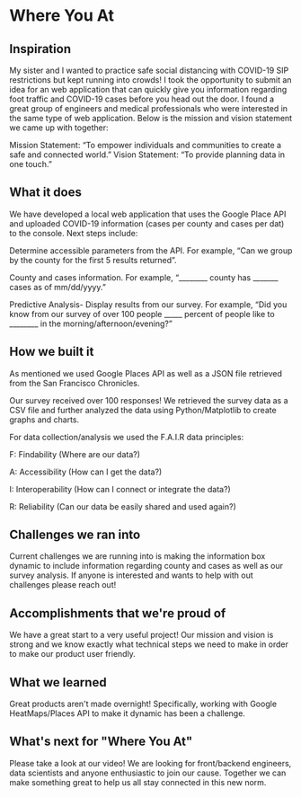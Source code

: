 # Where You At

## Inspiration

My sister and I wanted to practice safe social distancing with COVID-19 SIP restrictions but kept running into crowds! I took the opportunity to submit an idea for an web application that can quickly give you information regarding foot traffic and COVID-19 cases before you head out the door. I found a great group of engineers and medical professionals who were interested in the same type of web application. Below is the mission and vision statement we came up with together:

Mission Statement: “To empower individuals and communities to create a safe and connected world.” Vision Statement: “To provide planning data in one touch.”

## What it does

We have developed a local web application that uses the Google Place API and uploaded COVID-19 information (cases per county and cases per dat) to the console. Next steps include:

Determine accessible parameters from the API. For example, “Can we group by the county for the first 5 results returned”.

County and cases information. For example, “________ county has _______ cases as of mm/dd/yyyy.”

Predictive Analysis- Display results from our survey. For example, “Did you know from our survey of over 100 people _____ percent of people like to ________ in the morning/afternoon/evening?”

## How we built it

As mentioned we used Google Places API as well as a JSON file retrieved from the San Francisco Chronicles.

Our survey received over 100 responses! We retrieved the survey data as a CSV file and further analyzed the data using Python/Matplotlib to create graphs and charts.

For data collection/analysis we used the F.A.I.R data principles:

F: Findability (Where are our data?)

A: Accessibility (How can I get the data?)

I: Interoperability (How can I connect or integrate the data?)

R: Reliability (Can our data be easily shared and used again?)

## Challenges we ran into

Current challenges we are running into is making the information box dynamic to include information regarding county and cases as well as our survey analysis. If anyone is interested and wants to help with out challenges please reach out!

## Accomplishments that we're proud of

We have a great start to a very useful project! Our mission and vision is strong and we know exactly what technical steps we need to make in order to make our product user friendly.

## What we learned

Great products aren't made overnight! Specifically, working with Google HeatMaps/Places API to make it dynamic has been a challenge.

## What's next for "Where You At"

Please take a look at our video! We are looking for front/backend engineers, data scientists and anyone enthusiastic to join our cause. Together we can make something great to help us all stay connected in this new norm.
